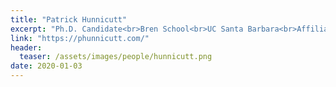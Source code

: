 ```yaml
---
title: "Patrick Hunnicutt"
excerpt: "Ph.D. Candidate<br>Bren School<br>UC Santa Barbara<br>Affiliated researcher<br><br>Patrick Hunnicutt's research focuses on how the environment and public service provision impact the effectiveness and local perception of international peacekeeping efforts"
link: "https://phunnicutt.com/"
header:
  teaser: /assets/images/people/hunnicutt.png
date: 2020-01-03
---
```

